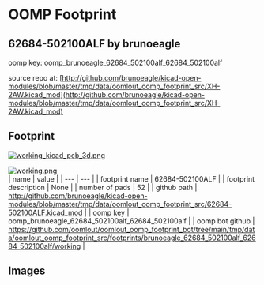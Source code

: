 # OOMP Footprint  
## 62684-502100ALF  by brunoeagle  
  
oomp key: oomp_brunoeagle_62684_502100alf_62684_502100alf  
  
source repo at: [http://github.com/brunoeagle/kicad-open-modules/blob/master/tmp/data/oomlout_oomp_footprint_src/XH-2AW.kicad_mod](http://github.com/brunoeagle/kicad-open-modules/blob/master/tmp/data/oomlout_oomp_footprint_src/XH-2AW.kicad_mod)  
## Footprint  
  
[![working_kicad_pcb_3d.png](working_kicad_pcb_3d_600.png)](working_kicad_pcb_3d.png)  
  
[![working.png](working_600.png)](working.png)  
| name | value | 
| --- | --- | 
| footprint name | 62684-502100ALF | 
| footprint description | None | 
| number of pads | 52 | 
| github path | http://github.com/brunoeagle/kicad-open-modules/blob/master/tmp/data/oomlout_oomp_footprint_src/62684-502100ALF.kicad_mod | 
| oomp key | oomp_brunoeagle_62684_502100alf_62684_502100alf | 
| oomp bot github | https://github.com/oomlout/oomlout_oomp_footprint_bot/tree/main/tmp/data/oomlout_oomp_footprint_src/footprints/brunoeagle_62684_502100alf_62684_502100alf/working | 
## Images  

